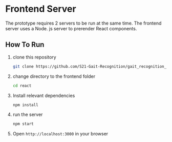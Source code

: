# Frontend Server
The prototype requires 2 servers to be run at the same time. 
The frontend server uses a Node. js server to prerender React components.

## How To Run

1. clone this repository 

    ```bash
    git clone https://github.com/S21-Gait-Recognition/gait_recognition_prototype
    ```

2. change directory to the frontend folder 
    ```bash
    cd react
    ```

3. Install relevant dependencies
    ```bash
    npm install
    ```

4. run the server  
    ```bash
    npm start
    ```

5. Open `http://localhost:3000` in your browser

## 